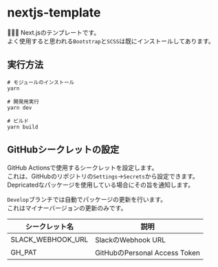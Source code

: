 # nextjs-template

🌰🌰🌰 Next.jsのテンプレートです。  
よく使用すると思われる`Bootstrap`と`SCSS`は既にインストールしてあります。  

## 実行方法

```shell
# モジュールのインストール
yarn

# 開発用実行
yarn dev

# ビルド
yarn build
```

## GitHubシークレットの設定

GitHub Actionsで使用するシークレットを設定します。  
これは、GitHubのリポジトリの`Settings`→`Secrets`から設定できます。  
Depricatedなパッケージを使用している場合にその旨を通知します。  

`Develop`ブランチでは自動でパッケージの更新を行います。  
これはマイナーバージョンの更新のみです。  

| シークレット名 | 説明 |
| --- | --- |
| SLACK_WEBHOOK_URL | SlackのWebhook URL |
 GH_PAT | GitHubのPersonal Access Token |
